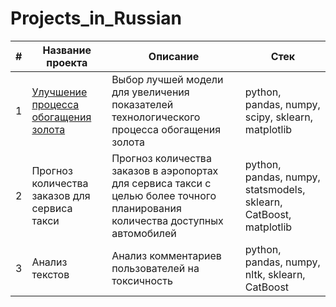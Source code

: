 # Projects_in_Russian
| # | Название проекта | Описание| Стек |
| ------- | ------------- | --------| -----|
|1|[Улучшение процесса обогащения золота](https://github.com/Sergey-Gromov/Portfolio_in_Russian/tree/main/9%20-%20%D0%92%D0%BE%D1%81%D1%81%D1%82%D0%B0%D0%BD%D0%BE%D0%B2%D0%BB%D0%B5%D0%BD%D0%B8%D0%B5_%D0%B7%D0%BE%D0%BB%D0%BE%D1%82%D0%B0)|Выбор лучшей модели для увеличения показателей технологического процесса обогащения золота|python, pandas, numpy, scipy, sklearn, matplotlib|
|2|Прогноз количества заказов для сервиса такси |Прогноз количества заказов в аэропортах для сервиса такси с целью более точного планирования количества доступных автомобилей|python, pandas, numpy, statsmodels, sklearn, CatBoost, matplotlib|
|3|Анализ текстов|Анализ комментариев пользователей на токсичность|python, pandas, numpy, nltk, sklearn, CatBoost| 

